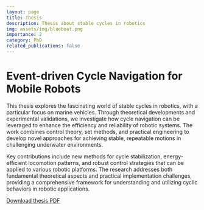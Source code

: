 ```yaml
---
layout: page
title: Thesis
description: Thesis about stable cycles in robotics
img: assets/img/blueboat.png
importance: 2
category: PhD
related_publications: false
---
```


# Event-driven Cycle Navigation for Mobile Robots 

This thesis explores the fascinating world of stable cycles in robotics, with a particular focus on marine vehicles. Through theoretical developments and experimental validations, we investigate how cycle navigation can be leveraged to enhance the efficiency and reliability of robotic systems. The work combines control theory, set methods, and practical engineering to develop novel approaches for achieving stable, repeatable motions in challenging underwater environments.

Key contributions include new methods for cycle stabilization, energy-efficient locomotion patterns, and robust control strategies that can be applied to various robotic platforms. The research addresses both fundamental theoretical aspects and practical implementation challenges, providing a comprehensive framework for understanding and utilizing cyclic behaviors in robotic applications.

<a href="../../assets/pdf/thesis.pdf" class="btn btn-primary mb-3" target="_blank">
    <i class="fa-solid fa-file-pdf"></i> Download thesis PDF
</a>